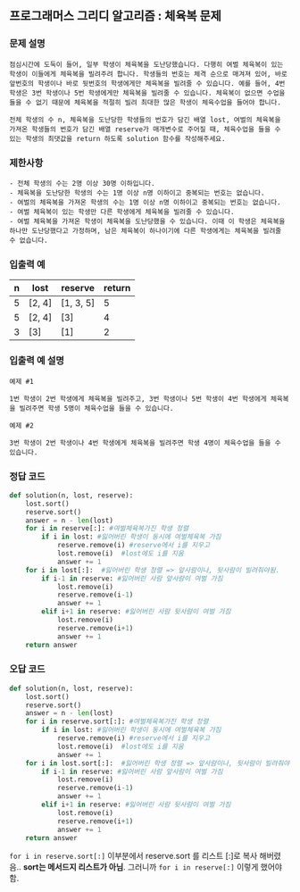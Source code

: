 ## 프로그래머스 그리디 알고리즘 : 체육복 문제

### **문제 설명**
```
점심시간에 도둑이 들어, 일부 학생이 체육복을 도난당했습니다. 다행히 여벌 체육복이 있는 학생이 이들에게 체육복을 빌려주려 합니다. 학생들의 번호는 체격 순으로 매겨져 있어, 바로 앞번호의 학생이나 바로 뒷번호의 학생에게만 체육복을 빌려줄 수 있습니다. 예를 들어, 4번 학생은 3번 학생이나 5번 학생에게만 체육복을 빌려줄 수 있습니다. 체육복이 없으면 수업을 들을 수 없기 때문에 체육복을 적절히 빌려 최대한 많은 학생이 체육수업을 들어야 합니다.

전체 학생의 수 n, 체육복을 도난당한 학생들의 번호가 담긴 배열 lost, 여벌의 체육복을 가져온 학생들의 번호가 담긴 배열 reserve가 매개변수로 주어질 때, 체육수업을 들을 수 있는 학생의 최댓값을 return 하도록 solution 함수를 작성해주세요.
```
### 제한사항
```
- 전체 학생의 수는 2명 이상 30명 이하입니다.
- 체육복을 도난당한 학생의 수는 1명 이상 n명 이하이고 중복되는 번호는 없습니다.
- 여벌의 체육복을 가져온 학생의 수는 1명 이상 n명 이하이고 중복되는 번호는 없습니다.
- 여벌 체육복이 있는 학생만 다른 학생에게 체육복을 빌려줄 수 있습니다.
- 여벌 체육복을 가져온 학생이 체육복을 도난당했을 수 있습니다. 이때 이 학생은 체육복을 하나만 도난당했다고 가정하며, 남은 체육복이 하나이기에 다른 학생에게는 체육복을 빌려줄 수 없습니다.
```
### 입출력 예

| n | lost | reserve | return |
| --- | --- | --- | --- |
| 5 | [2, 4] | [1, 3, 5] | 5 |
| 5 | [2, 4] | [3] | 4 |
| 3 | [3] | [1] | 2 |

### 입출력 예 설명
```
예제 #1

1번 학생이 2번 학생에게 체육복을 빌려주고, 3번 학생이나 5번 학생이 4번 학생에게 체육복을 빌려주면 학생 5명이 체육수업을 들을 수 있습니다.
```
```
예제 #2

3번 학생이 2번 학생이나 4번 학생에게 체육복을 빌려주면 학생 4명이 체육수업을 들을 수 있습니다.
```
### 정답 코드

```python
def solution(n, lost, reserve):
    lost.sort()
    reserve.sort()
    answer = n - len(lost)
    for i in reserve[:]: #여벌체육복가진 학생 정렬
        if i in lost: #잃어버린 학생이 동시에 여벌체육복 가짐
            reserve.remove(i) #reserve에서 i를 지우고
            lost.remove(i)  #lost에도 i를 지움
            answer += 1
    for i in lost[:]:  #잃어버린 학생 정렬 => 앞사람이나, 뒷사람이 빌려줘야됨.
        if i-1 in reserve: #잃어버린 사람 앞사람이 여벌 가짐
            lost.remove(i)
            reserve.remove(i-1)
            answer += 1
        elif i+1 in reserve: #잃어버린 사람 뒷사람이 여벌 가짐 
            lost.remove(i)
            reserve.remove(i+1)
            answer += 1
    return answer
```

### 오답 코드

```python
def solution(n, lost, reserve):
    lost.sort()
    reserve.sort()
    answer = n - len(lost)
    for i in reserve.sort[:]: #여벌체육복가진 학생 정렬
        if i in lost: #잃어버린 학생이 동시에 여벌체육복 가짐
            reserve.remove(i) #reserve에서 i를 지우고
            lost.remove(i)  #lost에도 i를 지움
            answer += 1
    for i in lost.sort[:]:  #잃어버린 학생 정렬 => 앞사람이나, 뒷사람이 빌려줘야됨.
        if i-1 in reserve: #잃어버린 사람 앞사람이 여벌 가짐
            lost.remove(i)
            reserve.remove(i-1)
            answer += 1
        elif i+1 in reserve: #잃어버린 사람 뒷사람이 여벌 가짐 
            lost.remove(i)
            reserve.remove(i+1)
            answer += 1
    return answer
```

`for i in reserve.sort[:]` 이부분에서 reserve.sort 를 리스트 [:]로 복사 해버렸음.. **sort는 메서드지 리스트가 아님**. 그러니까 `for i in reserve[:]` 이렇게 했어야함.